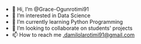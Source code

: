 - 👋 Hi, I’m @Grace-Ogunrotimi91
- 👀 I’m interested in Data Science 
- 🌱 I’m currently learning Python Programming 
- 💞️ I’m looking to collaborate on students' projects
- 📫 How to reach me .damilolarotimi91@gmail.com 

<!---
Grace-Ogunrotimi91/Grace-Ogunrotimi91 is a ✨ special ✨ repository because its `README.md` (this file) appears on your GitHub profile.
You can click the Preview link to take a look at your changes.
--->
